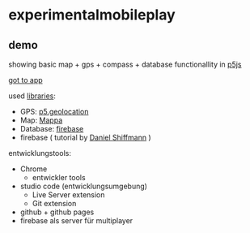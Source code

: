 # experimentalmobileplay

## demo
showing basic map + gps + compass + database functionallity in [p5js](https://p5js.org/)

[got to app](https://rlfbckr.io/experimentalmobileplay/demo/)

used [libraries](https://p5js.org/libraries/):

* GPS: [p5.geolocation](https://github.com/bmoren/p5.geolocation)
* Map: [Mappa](https://github.com/cvalenzuela/Mappa)
* Database:  [firebase](https://firebase.google.com/)
* firebase ( tutorial by [Daniel Shiffmann](https://shiffman.net/a2z/firebase/) )


entwicklungstools:

* Chrome
  + entwickler tools
* studio code (entwicklungsumgebung)
  * Live Server extension
  * Git extension 
* github + github pages
* firebase als server für multiplayer